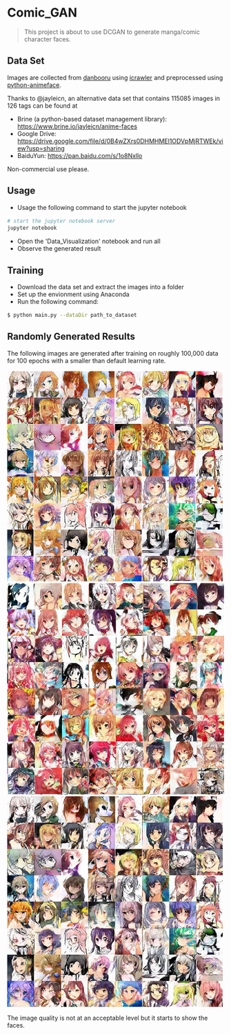 # Comic_GAN
> This project is about to use DCGAN to generate manga/comic character faces. 

## Data Set
Images are collected from [danbooru](http://danbooru.donmai.us/) using [icrawler](https://github.com/hellock/icrawler) and preprocessed using [python-animeface](https://github.com/nya3jp/python-animeface). 

Thanks to @jayleicn, an alternative data set that contains 115085 images in 126 tags can be found at 

- Brine (a python-based dataset management library): https://www.brine.io/jayleicn/anime-faces 
- Google Drive: https://drive.google.com/file/d/0B4wZXrs0DHMHMEl1ODVpMjRTWEk/view?usp=sharing
- BaiduYun: https://pan.baidu.com/s/1o8Nxllo

Non-commercial use please.

## Usage
- Usage the following command to start the jupyter notebook
```bash
# start the jupyter notebook server
jupyter notebook
```
- Open the 'Data_Visualization' notebook and run all
- Observe the generated result

## Training
- Download the data set and extract the images into a folder
- Set up the envionment using Anaconda
- Run the following command:
```bash
$ python main.py --dataDir path_to_dataset 
```

## Randomly Generated Results
The following images are generated after training on roughly 100,000 data for 100 epochs with a smaller than default learning rate.

![generated_image_1](generated/img_generated_1.png)
![generated_image_2](generated/img_generated_2.png)
![generated_image_3](generated/img_generated_3.png)

The image quality is not at an acceptable level but it starts to show the faces. 